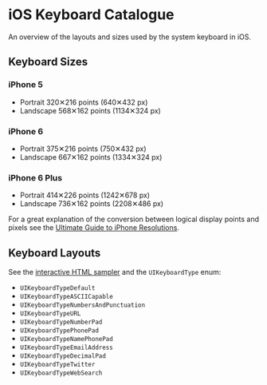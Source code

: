# iOS Keyboard Catalogue

An overview of the layouts and sizes used by the system keyboard in iOS.

## Keyboard Sizes

### iPhone 5

* Portrait 320✕216 points (640✕432 px)
* Landscape 568✕162 points (1134✕324 px)

### iPhone 6

* Portrait 375✕216 points (750✕432 px)
* Landscape 667✕162 points (1334✕324 px)

### iPhone 6 Plus

* Portrait 414✕226 points (1242✕678 px)
* Landscape 736✕162 points (2208✕486 px)

For a great explanation of the conversion between logical display points and pixels see the [Ultimate Guide to iPhone Resolutions](http://www.paintcodeapp.com/news/ultimate-guide-to-iphone-resolutions).

## Keyboard Layouts

See the [interactive HTML sampler](http://htmlpreview.github.io/?https://github.com/zoul/ios-keyboards/blob/master/picker.html) and the `UIKeyboardType` enum:

* `UIKeyboardTypeDefault`
* `UIKeyboardTypeASCIICapable`
* `UIKeyboardTypeNumbersAndPunctuation`
* `UIKeyboardTypeURL`
* `UIKeyboardTypeNumberPad`
* `UIKeyboardTypePhonePad`
* `UIKeyboardTypeNamePhonePad`
* `UIKeyboardTypeEmailAddress`
* `UIKeyboardTypeDecimalPad`
* `UIKeyboardTypeTwitter`
* `UIKeyboardTypeWebSearch`